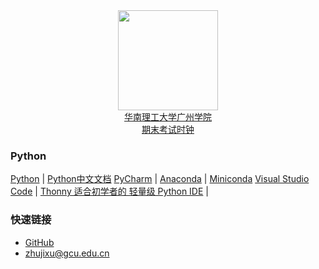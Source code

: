 <div align="center">
<img src="https://raw.githubusercontent.com/zhujixu/xuefulu.com/master/SOE.png" height="160" width="160" >
</div>

<div align="center">
<a href="http://10.5.1.246/clock"><div align="center">华南理工大学广州学院<br/>期末考试时钟</div></a>
</div>

### **Python**
[Python](https://www.python.org/downloads/)   |   [Python中文文档](https://docs.python.org/zh-cn/3/)
[PyCharm](http://www.jetbrains.com/pycharm/download/)   |
[Anaconda](https://www.anaconda.com/distribution/)   |   [Miniconda](https://docs.conda.io/en/latest/miniconda.html)
[Visual Studio Code](https://code.visualstudio.com/)   |
[Thonny 适合初学者的 轻量级 Python IDE](https://thonny.org/)   |

### **快速链接**
+ [GitHub](https://github.com/login)
+ <zhujixu@gcu.edu.cn>
